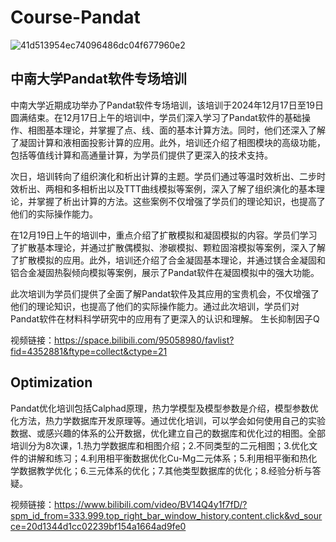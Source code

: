# Course-Pandat

![41d513954ec74096486dc04f677960e2](https://github.com/user-attachments/assets/70962356-6815-46ff-b7be-c941cf2fc4a6)

## 中南大学Pandat软件专场培训
中南大学近期成功举办了Pandat软件专场培训，该培训于2024年12月17日至19日圆满结束。在12月17日上午的培训中，学员们深入学习了Pandat软件的基础操作、相图基本理论，并掌握了点、线、面的基本计算方法。同时，他们还深入了解了凝固计算和液相面投影计算的应用。此外，培训还介绍了相图模块的高级功能，包括等值线计算和高通量计算，为学员们提供了更深入的技术支持。

次日，培训转向了组织演化和析出计算的主题。学员们通过等温时效析出、二步时效析出、两相和多相析出以及TTT曲线模拟等案例，深入了解了组织演化的基本理论，并掌握了析出计算的方法。这些案例不仅增强了学员们的理论知识，也提高了他们的实际操作能力。

在12月19日上午的培训中，重点介绍了扩散模拟和凝固模拟的内容。学员们学习了扩散基本理论，并通过扩散偶模拟、渗碳模拟、颗粒固溶模拟等案例，深入了解了扩散模拟的应用。此外，培训还介绍了合金凝固基本理论，并通过镁合金凝固和铝合金凝固热裂倾向模拟等案例，展示了Pandat软件在凝固模拟中的强大功能。

此次培训为学员们提供了全面了解Pandat软件及其应用的宝贵机会，不仅增强了他们的理论知识，也提高了他们的实际操作能力。通过此次培训，学员们对Pandat软件在材料科学研究中的应用有了更深入的认识和理解。
生长抑制因子Q

视频链接：https://space.bilibili.com/95058980/favlist?fid=4352881&ftype=collect&ctype=21

## Optimization
Pandat优化培训包括Calphad原理，热力学模型及模型参数是介绍，模型参数优化方法，热力学数据库开发原理等。通过优化培训，可以学会如何使用自己的实验数据、或感兴趣的体系的公开数据，优化建立自己的数据库和优化过的相图。全部培训分为8次课，1.热力学数据库和相图介绍；2.不同类型的二元相图；3.优化文件的讲解和练习；4.利用相平衡数据优化Cu-Mg二元体系；5.利用相平衡和热化学数据教学优化；6.三元体系的优化；7.其他类型数据库的优化；8.经验分析与答疑。

视频链接：https://www.bilibili.com/video/BV14Q4y1f7fD/?spm_id_from=333.999.top_right_bar_window_history.content.click&vd_source=20d1344d1cc02239bf154a1664ad9fe0
